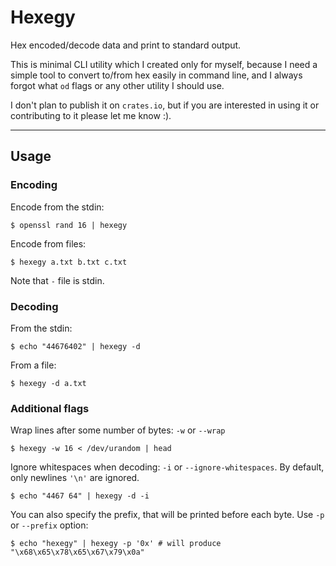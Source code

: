 # Hexegy

Hex encoded/decode data and print to standard output.

This is minimal CLI utility which I created only for myself, because I need a simple tool to convert to/from hex easily in command line, and I always forgot what `od` flags or any other utility I should use.

I don't plan to publish it on `crates.io`, but if you are interested in using it or contributing to it please let me know :).

---
## Usage

### Encoding

Encode from the stdin:

```console
$ openssl rand 16 | hexegy
```

Encode from files:

```console
$ hexegy a.txt b.txt c.txt
```

Note that `-` file is stdin.

### Decoding

From the stdin:
```console
$ echo "44676402" | hexegy -d
```

From a file:
```console
$ hexegy -d a.txt
```

### Additional flags

Wrap lines after some number of bytes: `-w` or `--wrap`

```console
$ hexegy -w 16 < /dev/urandom | head
```

Ignore whitespaces when decoding: `-i` or `--ignore-whitespaces`.
By default, only newlines `'\n'` are ignored.

```console
$ echo "4467 64" | hexegy -d -i
```

You can also specify the prefix, that will be printed before each byte.
Use `-p` or `--prefix` option:

```console
$ echo "hexegy" | hexegy -p '0x' # will produce "\x68\x65\x78\x65\x67\x79\x0a"
```
